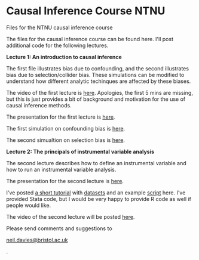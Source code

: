 # Causal Inference Course NTNU
Files for the NTNU causal inference course

The files for the causal inference course can be found here. I'll post additional code for the following lectures. 

<b>Lecture 1: An introduction to causal inference</b>

The first file illustrates bias due to confounding, and the second illustrates bias due to selection/collider bias. These simulations can be modified to understand how different analytic techinques are affected by these biases. 

The video of the first lecture is <a href="https://ntnu.cloud.panopto.eu/Panopto/Pages/Viewer.aspx?id=73fb0897-2b58-497a-87f7-ac3800aa01ec">here</a>. Apologies, the first 5 mins are missing, but this is just provides a bit of background and motivation for the use of causal inference methods. 

The presentation for the first lecture is <a href="https://github.com/nmdavies/causal_inf_course/raw/main/lecture_1_intro_causal_inf.pptx">here</a>.

The first simulation on confounding bias is <a href="https://github.com/nmdavies/causal_inf_course/blob/main/reg_1_confounding.do">here</a>.

The second simualtion on selection bias is  <a href="https://github.com/nmdavies/causal_inf_course/blob/main/reg_2_selection_collider_bias.do">here</a>.

<b>Lecture 2: The principals of instrumental variable analysis</b>

The second lecture describes how to define an instrumental variable and how to run an instrumental variable analysis. 

The presentation for the second lecture is <a href="https://github.com/nmdavies/causal_inf_course/blob/main/lecture_2_principals_of_iv_analysis.ppt">here</a>.

I've posted <a href="https://github.com/nmdavies/causal_inf_course/blob/main/iv_practical_2020_nmd_201106.docx">a short tutorial</a>  with <a href="https://github.com/nmdavies/causal_inf_course/blob/main/iv_practical_2020.dta">datasets</a> and an example <a href="https://github.com/nmdavies/causal_inf_course/blob/main/reg_1_code_iv_practical.do">script</a> here. I've provided Stata code, but I would be very happy to provide R code as well if people would like. 

The video of the second lecture will be posted <a href="https://ntnu.cloud.panopto.eu/Panopto/Pages/tba">here</a>. 

Please send comments and suggestions to <p><a href="mailto:neil.davies@bristol.ac.uk">neil.davies@bristol.ac.uk</a></p>.
